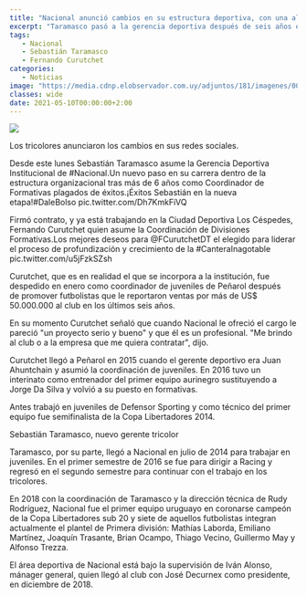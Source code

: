 ```yaml
---
title: "Nacional anunció cambios en su estructura deportiva, con una alta que llegó desde Peñarol"
excerpt: "Taramasco pasó a la gerencia deportiva después de seis años en juveniles y Curutchet ingresó para coordinar las formativas"
tags:
   - Nacional
   - Sebastián Taramasco
   - Fernando Curutchet
categories:
   - Noticias
image: "https://media.cdnp.elobservador.com.uy/adjuntos/181/imagenes/000/400/0000400902.jpg?&cw=1170"
classes: wide
date: 2021-05-10T00:00:00+2:00
---
```



<img src="https://media.cdnp.elobservador.com.uy/adjuntos/181/imagenes/000/400/0000400902.jpg?&cw=1170">


Los tricolores anunciaron los cambios en sus redes sociales.


Desde este lunes Sebastián Taramasco asume la Gerencia Deportiva Institucional de #Nacional.Un nuevo paso en su carrera dentro de la estructura organizacional tras más de 6 años como Coordinador de Formativas plagados de éxitos.¡Éxitos Sebastián en la nueva etapa!#DaleBolso pic.twitter.com/Dh7KmkFiVQ


Firmó contrato, y ya está trabajando en la Ciudad Deportiva Los Céspedes, Fernando Curutchet quien asume la Coordinación de Divisiones Formativas.Los mejores deseos para @FCurutchetDT el elegido para liderar el proceso de profundización y crecimiento de la #CanteraInagotable pic.twitter.com/u5jFzkSZsh


Curutchet, que es en realidad el que se incorpora a la institución, fue despedido en enero como coordinador de juveniles de Peñarol después de promover futbolistas que le reportaron ventas por más de US$ 50.000.000 al club en los últimos seis años.


En su momento Curutchet señaló que cuando Nacional le ofreció el cargo le pareció "un proyecto serio y bueno" y que él es un profesional. "Me brindo al club o a la empresa que me quiera contratar", dijo.


Curutchet llegó a Peñarol en 2015 cuando el gerente deportivo era Juan Ahuntchain y asumió la coordinación de juveniles. En 2016 tuvo un interinato como entrenador del primer equipo aurinegro sustituyendo a Jorge Da Silva y volvió a su puesto en formativas.


Antes trabajó en juveniles de Defensor Sporting y como técnico del primer equipo fue semifinalista de la Copa Libertadores 2014.








Sebastián Taramasco, nuevo gerente tricolor





Taramasco, por su parte, llegó a Nacional en julio de 2014 para trabajar en juveniles. En el primer semestre de 2016 se fue para dirigir a Racing y regresó en el segundo semestre para continuar con el trabajo en los tricolores.


En 2018 con la coordinación de Taramasco y la dirección técnica de Rudy Rodríguez, Nacional fue el primer equipo uruguayo en coronarse campeón de la Copa Libertadores sub 20 y siete de aquellos futbolistas integran actualmente el plantel de Primera división: Mathías Laborda, Emiliano Martínez, Joaquín Trasante, Brian Ocampo, Thiago Vecino, Guillermo May y Alfonso Trezza.


El área deportiva de Nacional está bajo la supervisión de Iván Alonso, mánager general, quien llegó al club con José Decurnex como presidente, en diciembre de 2018.


